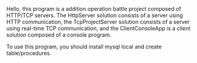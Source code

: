 Hello, this program is a addition operation battle project composed of HTTP/TCP servers.
The HttpServer solution consists of a server using HTTP communication, the TcpProjectServer solution consists of a server using real-time TCP communication, and the ClientConsoleApp is a client solution composed of a console program.

To use this program, you should install mysql local and create table/procedures.
